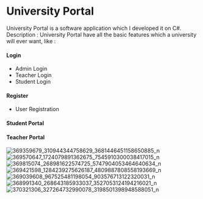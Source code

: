 # University Portal

University Portal is a software application which I developed it on C#.
Description : University Portal have all the basic features which a university will ever want, like :

#### Login
* Admin Login
* Teacher Login
* Student Login
#### Register
* User Registration
#### Student Portal
#### Teacher Portal

![369359679_310944344758629_3681446451158650885_n](https://github.com/faysalmahmud74/UniversityPortal/assets/105223096/1c2d31a4-9a84-4878-b096-d1df0abf959b)
![369570647_1724079891362675_7545910300038417015_n](https://github.com/faysalmahmud74/UniversityPortal/assets/105223096/2131e162-f499-4d02-8b73-09c357ff3bfa)
![369815074_268981622574725_5747904053464640634_n](https://github.com/faysalmahmud74/UniversityPortal/assets/105223096/9d8f5c18-22df-4481-8da6-9e6e8575f3ac)
![369421598_1284239275626187_4809887808558193669_n](https://github.com/faysalmahmud74/UniversityPortal/assets/105223096/635ab347-f57f-46b4-9350-299cd717d675)
![369039608_967525481198054_903576713122320031_n](https://github.com/faysalmahmud74/UniversityPortal/assets/105223096/9bc2e7e1-527e-47a5-ace4-cc375e4e5e40)
![368991340_268643185933037_3527053124194216021_n](https://github.com/faysalmahmud74/UniversityPortal/assets/105223096/33ea8862-159f-405d-890a-fc51a30c50ef)
![370321306_327264732990078_3198501398948588051_n](https://github.com/faysalmahmud74/UniversityPortal/assets/105223096/adeeb5c4-fb77-4638-a5a1-c7b52ec47291)
